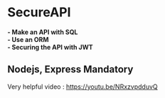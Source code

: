 # SecureAPI

**- Make an API with SQL**  
**- Use an ORM**  
**- Securing the API with JWT**  


## Nodejs, Express Mandatory  
  
Very helpful video : https://youtu.be/NRxzvpdduvQ
